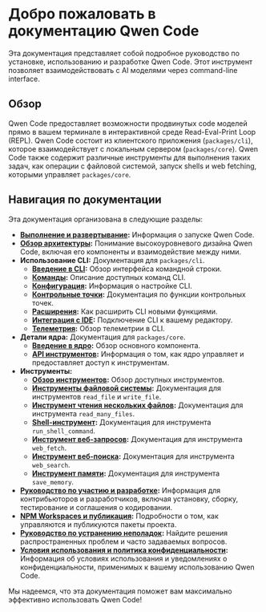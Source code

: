 # Добро пожаловать в документацию Qwen Code

Эта документация представляет собой подробное руководство по установке, использованию и разработке Qwen Code. Этот инструмент позволяет взаимодействовать с AI моделями через command-line interface.

## Обзор

Qwen Code предоставляет возможности продвинутых code моделей прямо в вашем терминале в интерактивной среде Read-Eval-Print Loop (REPL). Qwen Code состоит из клиентского приложения (`packages/cli`), которое взаимодействует с локальным сервером (`packages/core`). Qwen Code также содержит различные инструменты для выполнения таких задач, как операции с файловой системой, запуск shells и web fetching, которыми управляет `packages/core`.

## Навигация по документации

Эта документация организована в следующие разделы:

- **[Выполнение и развертывание](./deployment.md):** Информация о запуске Qwen Code.
- **[Обзор архитектуры](./architecture.md):** Понимание высокоуровневого дизайна Qwen Code, включая его компоненты и взаимодействие между ними.
- **Использование CLI:** Документация для `packages/cli`.
  - **[Введение в CLI](./cli/index.md):** Обзор интерфейса командной строки.
  - **[Команды](./cli/commands.md):** Описание доступных команд CLI.
  - **[Конфигурация](./cli/configuration.md):** Информация о настройке CLI.
  - **[Контрольные точки](./checkpointing.md):** Документация по функции контрольных точек.
  - **[Расширения](./extension.md):** Как расширить CLI новыми функциями.
  - **[Интеграция с IDE](./ide-integration.md):** Подключение CLI к вашему редактору.
  - **[Телеметрия](./telemetry.md):** Обзор телеметрии в CLI.
- **Детали ядра:** Документация для `packages/core`.
  - **[Введение в ядро](./core/index.md):** Обзор основного компонента.
  - **[API инструментов](./core/tools-api.md):** Информация о том, как ядро управляет и предоставляет доступ к инструментам.
- **Инструменты:**
  - **[Обзор инструментов](./tools/index.md):** Обзор доступных инструментов.
  - **[Инструменты файловой системы](./tools/file-system.md):** Документация для инструментов `read_file` и `write_file`.
  - **[Инструмент чтения нескольких файлов](./tools/multi-file.md):** Документация для инструмента `read_many_files`.
  - **[Shell-инструмент](./tools/shell.md):** Документация для инструмента `run_shell_command`.
  - **[Инструмент веб-запросов](./tools/web-fetch.md):** Документация для инструмента `web_fetch`.
  - **[Инструмент веб-поиска](./tools/web-search.md):** Документация для инструмента `web_search`.
  - **[Инструмент памяти](./tools/memory.md):** Документация для инструмента `save_memory`.
- **[Руководство по участию и разработке](../CONTRIBUTING.md):** Информация для контрибьюторов и разработчиков, включая установку, сборку, тестирование и соглашения о кодировании.
- **[NPM Workspaces и публикация](./npm.md):** Подробности о том, как управляются и публикуются пакеты проекта.
- **[Руководство по устранению неполадок](./troubleshooting.md):** Найдите решения распространенных проблем и часто задаваемых вопросов.
- **[Условия использования и политика конфиденциальности](./tos-privacy.md):** Информация об условиях использования и уведомлениях о конфиденциальности, применимых к вашему использованию Qwen Code.

Мы надеемся, что эта документация поможет вам максимально эффективно использовать Qwen Code!
